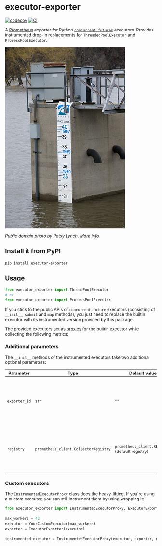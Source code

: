 # executor-exporter
[![codecov](https://codecov.io/gh/ygormutti/executor-exporter/branch/main/graph/badge.svg?token=FIXME)](https://codecov.io/gh/ygormutti/executor-exporter)
[![CI](https://github.com/ygormutti/executor-exporter/actions/workflows/main.yml/badge.svg)](https://github.com/ygormutti/executor-exporter/actions/workflows/main.yml)

A [Prometheus](https://prometheus.io/) exporter for Python [`concurrent.futures`](https://docs.python.org/3/library/concurrent.futures.html) executors. Provides instrumented drop-in replacements for `ThreadedPoolExecutor` and `ProcessPoolExecutor`.

![water level ruler photo](docs/water_level_ruler.jpg)

*Public domain photo by Patsy Lynch. [More info](https://commons.wikimedia.org/wiki/File:FEMA_-_40847_-_A_water_level_ruler_in_North_Dakota.jpg)*

## Install it from PyPI

```bash
pip install executor-exporter
```

## Usage

```py
from executor_exporter import ThreadPoolExecutor
# or
from executor_exporter import ProcessPoolExecutor
```

If you stick to the public APIs of `concurrent.future` executors (consisting of `__init__`, `submit` and `map` methods), you just need to replace the builtin executor with its instrumented version provided by this package.

The provided executors act as [proxies](https://en.wikipedia.org/wiki/Proxy_pattern) for the builtin executor while collecting the following metrics:

<!-- begin metrics_table -->
<!-- end metrics_table -->

### Additional parameters

The `__init__` methods of the instrumented executors take two additional optional parameters:

| Parameter     | Type                                  | Default value                                   | Description                                                                                                                                                                                                   |
| ------------- | ------------------------------------- | ----------------------------------------------- | ------------------------------------------------------------------------------------------------------------------------------------------------------------------------------------------------------------- |
| `exporter_id` | `str`                                 | `""`                                            | This id is used as the value for the `exporter` label in all metrics. Useful when your app uses multiple executors and you want to measure them separately                                                    |
| `registry`    | `prometheus_client.CollectorRegistry` | `prometheus_client.REGISTRY` (default registry) | Useful when you're using a registry other than the default for whatever reason, e.g. using `prometheus_client` [multiprocess mode](https://github.com/prometheus/client_python#multiprocess-mode-eg-gunicorn) |

### Custom executors

The `InstrumentedExecutorProxy` class does the heavy-lifting. If you're using a custom executor, you can still instrument them by using wrapping it:

```py
from executor_exporter import InstrumentedExecutorProxy, ExecutorExporter

max_workers = 42
executor = YourCustomExecutor(max_workers)
exporter = ExecutorExporter(executor)

instrumented_executor = InstrumentedExecutorProxy(executor, exporter, max_workers)
```
